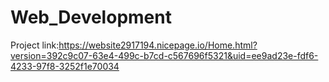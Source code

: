 # Web_Development
 Project link:https://website2917194.nicepage.io/Home.html?version=392c9c07-63e4-499c-b7cd-c567696f5321&uid=ee9ad23e-fdf6-4233-97f8-3252f1e70034
